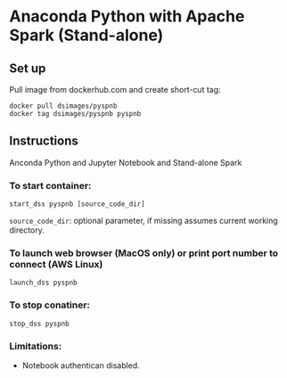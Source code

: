 # Anaconda Python with Apache Spark (Stand-alone)


## Set up

Pull image from dockerhub.com and create short-cut tag: 
```
docker pull dsimages/pyspnb
docker tag dsimages/pyspnb pyspnb
```

## Instructions

Anconda Python and Jupyter Notebook and Stand-alone Spark

### To start container:
```
start_dss pyspnb [source_code_dir]
```
`source_code_dir`: optional parameter, if missing assumes current working directory.


### To launch web browser (MacOS only) or print port number to connect (AWS Linux)
```
launch_dss pyspnb
```

### To stop conatiner:
```
stop_dss pyspnb
```

### Limitations:
* Notebook authentican disabled.
